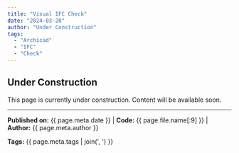```yaml
---
title: "Visual IFC Check"
date: "2024-03-20"
author: "Under Construction"
tags:
  - "Archicad"
  - "IFC"
  - "Check"
---
```


## Under Construction

This page is currently under construction. Content will be available soon.

---
**Published on:** {{ page.meta.date }} | **Code:** {{ page.file.name[:9] }}  | **Author:** {{ page.meta.author }}

**Tags:** {{ page.meta.tags | join(', ') }} 